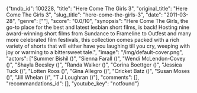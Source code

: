 {"tmdb_id": 100228, "title": "Here Come The Girls 3", "original_title": "Here Come The Girls 3", "slug_title": "here-come-the-girls-3", "date": "2011-03-28", "genre": [""], "score": "0.0/10", "synopsis": "Here Come The Girls, the go-to place for the best and latest lesbian short films, is back! Hosting nine award-winning short films from Sundance to Frameline to Outfest and many more celebrated film festivals, this collection comes packed with a rich variety of shorts that will either have you laughing till you cry, weeping with joy or warming to a bittersweet tale.", "image": "/img/default-cover.png", "actors": ["Summer Bishil ()", "Sienna Farall ()", "Wendi McLendon-Covey ()", "Shayla Beesley ()", "Randa Walker ()", "Corina Boettger ()", "Jessica Tuck ()", "Lotten Roos ()", "Gina Allegro ()", "Cricket Batz ()", "Susan Moses ()", "Jill Whelan ()", "T J Loughran ()"], "comments": [], "recommandations_id": [], "youtube_key": "notfound"}
